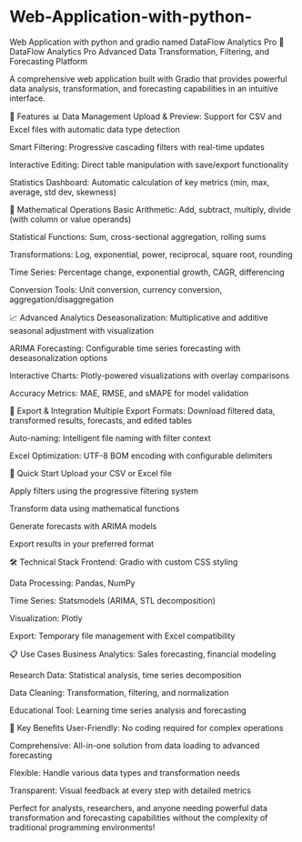# Web-Application-with-python-
Web Application with python and gradio named DataFlow Analytics Pro
🧮 DataFlow Analytics Pro
Advanced Data Transformation, Filtering, and Forecasting Platform

A comprehensive web application built with Gradio that provides powerful data analysis, transformation, and forecasting capabilities in an intuitive interface.

🌟 Features
📊 Data Management
Upload & Preview: Support for CSV and Excel files with automatic data type detection

Smart Filtering: Progressive cascading filters with real-time updates

Interactive Editing: Direct table manipulation with save/export functionality

Statistics Dashboard: Automatic calculation of key metrics (min, max, average, std dev, skewness)

🔢 Mathematical Operations
Basic Arithmetic: Add, subtract, multiply, divide (with column or value operands)

Statistical Functions: Sum, cross-sectional aggregation, rolling sums

Transformations: Log, exponential, power, reciprocal, square root, rounding

Time Series: Percentage change, exponential growth, CAGR, differencing

Conversion Tools: Unit conversion, currency conversion, aggregation/disaggregation

📈 Advanced Analytics
Deseasonalization: Multiplicative and additive seasonal adjustment with visualization

ARIMA Forecasting: Configurable time series forecasting with deseasonalization options

Interactive Charts: Plotly-powered visualizations with overlay comparisons

Accuracy Metrics: MAE, RMSE, and sMAPE for model validation

💾 Export & Integration
Multiple Export Formats: Download filtered data, transformed results, forecasts, and edited tables

Auto-naming: Intelligent file naming with filter context

Excel Optimization: UTF-8 BOM encoding with configurable delimiters

🚀 Quick Start
Upload your CSV or Excel file

Apply filters using the progressive filtering system

Transform data using mathematical functions

Generate forecasts with ARIMA models

Export results in your preferred format

🛠️ Technical Stack
Frontend: Gradio with custom CSS styling

Data Processing: Pandas, NumPy

Time Series: Statsmodels (ARIMA, STL decomposition)

Visualization: Plotly

Export: Temporary file management with Excel compatibility

📋 Use Cases
Business Analytics: Sales forecasting, financial modeling

Research Data: Statistical analysis, time series decomposition

Data Cleaning: Transformation, filtering, and normalization

Educational Tool: Learning time series analysis and forecasting

🎯 Key Benefits
User-Friendly: No coding required for complex operations

Comprehensive: All-in-one solution from data loading to advanced forecasting

Flexible: Handle various data types and transformation needs

Transparent: Visual feedback at every step with detailed metrics

Perfect for analysts, researchers, and anyone needing powerful data transformation and forecasting capabilities without the complexity of traditional programming environments!
